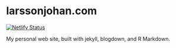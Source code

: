 # larssonjohan.com

<!-- badges: start -->
[![Netlify Status](https://api.netlify.com/api/v1/badges/4680db18-e02a-4055-9cb1-1a94477a2727/deploy-status)](https://app.netlify.com/sites/competent-engelbart-287d66/deploys)
<!-- badges: end -->

My personal web site, built with jekyll, blogdown, and R Markdown.

